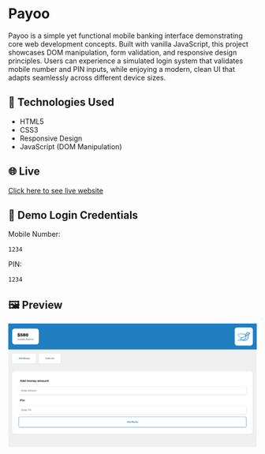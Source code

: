 # Payoo

Payoo is a simple yet functional mobile banking interface demonstrating core web development concepts. Built with vanilla JavaScript, this project showcases DOM manipulation, form validation, and responsive design principles. Users can experience a simulated login system that validates mobile number and PIN inputs, while enjoying a modern, clean UI that adapts seamlessly across different device sizes.

## 🚀 Technologies Used
- HTML5
- CSS3
- Responsive Design
- JavaScript (DOM Manipulation)

## 🌐 Live
[Click here to see live website](https://thegetosuguru.github.io/payoo/)

## 🔑 Demo Login Credentials

Mobile Number: 
```
1234
```

PIN: 
```
1234
```

## 🖼️ Preview

![Preview](assets/preview.png)
